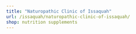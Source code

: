 ```yaml
---
title: "Naturopathic Clinic of Issaquah"
url: /issaquah/naturopathic-clinic-of-issaquah/
shop: nutrition supplements
---
```


